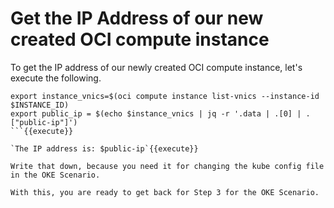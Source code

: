 # Get the IP Address of our new created OCI compute instance

To get the IP address of our newly created OCI compute instance, let's execute the following.

```
export instance_vnics=$(oci compute instance list-vnics --instance-id $INSTANCE_ID)
export public_ip = $(echo $instance_vnics | jq -r '.data | .[0] | .["public-ip"]')
```{{execute}}

`The IP address is: $public-ip`{{execute}}

Write that down, because you need it for changing the kube config file in the OKE Scenario.

With this, you are ready to get back for Step 3 for the OKE Scenario.